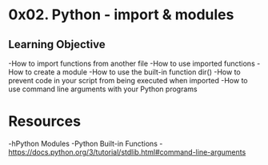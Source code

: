 # 0x02. Python - import & modules


## Learning Objective
-How to import functions from another file
-How to use imported functions
-How to create a module
-How to use the built-in function dir()
-How to prevent code in your script from being executed when imported
-How to use command line arguments with your Python programs


# Resources
-hPython Modules
-Python Built-in Functions
-https://docs.python.org/3/tutorial/stdlib.html#command-line-arguments
